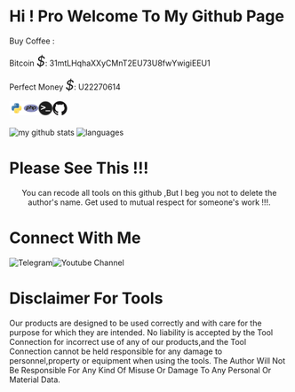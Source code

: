 <h1>Hi ! Pro Welcome To My Github Page</h1>
<!-- To Buy Coffee -->
<p align="left">
Buy Coffee :
<p>
Bitcoin <i style="font-size:24px">$</i>: 31mtLHqhaXXyCMnT2EU73U8fwYwigiEEU1 
</p>
<p>
Perfect Money <i style="font-size:24px">$</i>: U22270614
</p>
</p>
<!-- - -->
<p align="left">
<img align="left" alt="Python" width="26px" src="https://raw.githubusercontent.com/github/explore/80688e429a7d4ef2fca1e82350fe8e3517d3494d/topics/python/python.png" />
<img align="left" alt="Php" width="26px" src="https://raw.githubusercontent.com/github/explore/80688e429a7d4ef2fca1e82350fe8e3517d3494d/topics/php/php.png" />
<img align="left" alt="Terminal" width="26px" src="https://raw.githubusercontent.com/github/explore/80688e429a7d4ef2fca1e82350fe8e3517d3494d/topics/terminal/terminal.png" />
<img align="left" alt="GitHub" width="26px" src="https://raw.githubusercontent.com/github/explore/78df643247d429f6cc873026c0622819ad797942/topics/github/github.png" />
</p>
<br></br>
<!-- status codes -->
<p align="left">
<img src="https://github-readme-stats.vercel.app/api?username=Jenderal92&show_icons=true&theme=radical" alt="my github stats" width="420"/>&nbsp;<img src="https://github-readme-stats.vercel.app/api/top-langs/?username=Jenderal92&hide=css,tsql,blade,%20jupyter+notebook&langs_count=10&theme=radical&layout=compact" alt="languages" height="165">
  </p>
</a>
<!-- Please See This !!!-->
<h1>Please See This !!!</h1>
<p align="center">
You can recode all tools on this github ,But I beg you not to delete the author's name.
Get used to mutual respect for someone's work !!!.
</p>
<!-- Connect With Me-->
<h1>Connect With Me</h1>
<p align="center">
<a href="https://t.me/Shin_code" rel="nofollow"><img align="left" alt="Telegram" src="https://camo.githubusercontent.com/cf4ed981404024c1adfc79d5575c4edf1836c4fe36b24b03383ece888cef7e29/68747470733a2f2f696d672e736869656c64732e696f2f62616467652f54656c656772616d2d3243413545303f7374796c653d666f722d7468652d6261646765266c6f676f3d74656c656772616d266c6f676f436f6c6f723d7768697465" data-canonical-src="https://img.shields.io/badge/Telegram-2CA5E0?style=for-the-badge&amp;logo=telegram&amp;logoColor=white" style="max-width: 100%;"></a>
<a href="https://m.youtube.com/channel/UCKf6FCKYuFUeG5D_SiAsQiQ/" rel="nofollow"><img align="left" alt="Youtube Channel" src="https://camo.githubusercontent.com/d79c5549652f9c7690992eb49571d216a70a480681561cbd93bfbfc77c491e54/68747470733a2f2f696d672e736869656c64732e696f2f62616467652f596f75547562652d4646303030303f7374796c653d666f722d7468652d6261646765266c6f676f3d796f7574756265266c6f676f436f6c6f723d7768697465" data-canonical-src="https://img.shields.io/badge/YouTube-FF0000?style=for-the-badge&amp;logo=youtube&amp;logoColor=white" style="max-width: 100%;"></a>
</p>
<!-- Disclaimer For Tools-->
<br><h1>Disclaimer For Tools</h1>
<p align="left">Our products are designed to be used correctly and with care for the purpose for which they are intended.
No liability is accepted by the Tool Connection for incorrect use of any of our products,and the Tool Connection cannot be held responsible for any damage to personnel,property or equipment when using the tools.
The Author Will Not Be Responsible For Any Kind Of Misuse Or Damage To Any Personal Or Material Data.</p>

